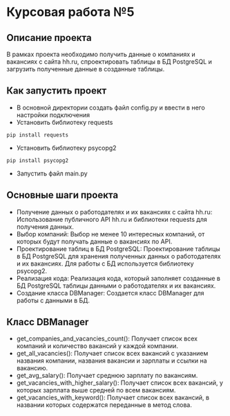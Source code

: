 # Курсовая работа №5

## Описание проекта
В рамках проекта необходимо получить данные о компаниях и вакансиях с сайта hh.ru, спроектировать таблицы в БД PostgreSQL и загрузить полученные данные в созданные таблицы.
## Как запустить проект
- В основной директории создать файл config.py и ввести в него настройки подключения
- Установить библиотеку requests
```
pip install requests
```
- Установить библиотеку psycopg2
```
pip install psycopg2
```
- Запустить файл main.py
## Основные шаги проекта
- Получение данных о работодателях и их вакансиях с сайта hh.ru: Использование публичного API hh.ru и библиотеки requests для получения данных.
- Выбор компаний: Выбор не менее 10 интересных компаний, от которых будут получать данные о вакансиях по API.
- Проектирование таблиц в БД PostgreSQL: Проектирование таблицы в БД PostgreSQL для хранения полученных данных о работодателях и их вакансиях. Для работы с БД используется библиотеку psycopg2.
- Реализация кода: Реализация кода, который заполняет созданные в БД PostgreSQL таблицы данными о работодателях и их вакансиях.
- Создание класса DBManager: Создается класс DBManager для работы с данными в БД.
## Класс DBManager
- get_companies_and_vacancies_count(): Получает список всех компаний и количество вакансий у каждой компании.
- get_all_vacancies(): Получает список всех вакансий с указанием названия компании, названия вакансии и зарплаты и ссылки на вакансию.
- get_avg_salary(): Получает среднюю зарплату по вакансиям.
- get_vacancies_with_higher_salary(): Получает список всех вакансий, у которых зарплата выше средней по всем вакансиям.
- get_vacancies_with_keyword(): Получает список всех вакансий, в названии которых содержатся переданные в метод слова.
